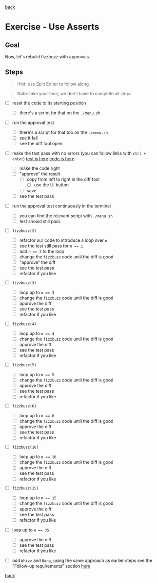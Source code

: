 [back](index.md)

# Exercise - Use Asserts

## Goal

Now, let's rebuild fizzbuzz with approvals.

## Steps

> Hint: use Split Editor to follow along

> Note: take your time, we don't have to complete all steps

-   [ ] reset the code to its starting position

    -   [ ] there's a script for that on the `./menu.sh`

-   [ ] run the approval test

    -   [ ] there's a script for that too on the `./menu.sh`
    -   [ ] see it fail
    -   [ ] see the diff tool open

-   [ ] make the test pass with no errors
        (you can follow links with `ctrl + enter`)
        [test is here](../typescript/fizzbuzz.approvaltest.ts)
        [code is here](../typescript/fizzbuzz.ts)

    -   [ ] make the code right
    -   [ ] "approve" the result
        -   [ ] copy from left to right in the diff tool
            -   [ ] use the UI button
        -   [ ] save
    -   [ ] see the test pass

-   [ ] run the approval test continuously in the terminal

    -   [ ] you can find the relevant script with `./menu.sh`
    -   [ ] test should still pass

-   [ ] `fizzbuzz(2)`

    -   [ ] refactor our code to introduce a loop over `n`
    -   [ ] see the test still pass for `n == 1`
    -   [ ] add `n == 2` to the loop
    -   [ ] change the `fizzbuzz` code until the diff is good
    -   [ ] "approve" the diff
    -   [ ] see the test pass
    -   [ ] refactor if you like

-   [ ] `fizzbuzz(3)`

    -   [ ] loop up to `n == 3`
    -   [ ] change the `fizzbuzz` code until the diff is good
    -   [ ] approve the diff
    -   [ ] see the test pass
    -   [ ] refactor if you like

-   [ ] `fizzbuzz(4)`

    -   [ ] loop up to `n == 4`
    -   [ ] change the `fizzbuzz` code until the diff is good
    -   [ ] approve the diff
    -   [ ] see the test pass
    -   [ ] refactor if you like

-   [ ] `fizzbuzz(5)`

    -   [ ] loop up to `n == 5`
    -   [ ] change the `fizzbuzz` code until the diff is good
    -   [ ] approve the diff
    -   [ ] see the test pass
    -   [ ] refactor if you like

-   [ ] `fizzbuzz(6)`

    -   [ ] loop up to `n == 6`
    -   [ ] change the `fizzbuzz` code until the diff is good
    -   [ ] approve the diff
    -   [ ] see the test pass
    -   [ ] refactor if you like

-   [ ] `fizzbuzz(10)`

    -   [ ] loop up to `n == 10`
    -   [ ] change the `fizzbuzz` code until the diff is good
    -   [ ] approve the diff
    -   [ ] see the test pass
    -   [ ] refactor if you like

-   [ ] `fizzbuzz(15)`

    -   [ ] loop up to `n == 15`
    -   [ ] change the `fizzbuzz` code until the diff is good
    -   [ ] approve the diff
    -   [ ] see the test pass
    -   [ ] refactor if you like

-   [ ] loop up to `n == 35`

    -   [ ] approve the diff
    -   [ ] see the test pass
    -   [ ] refactor if you like

-   [ ] add `Whizz` and `Bang`, using the same approach as earlier steps
        see the "Follow-up requirements" section [here](https://sammancoaching.org/kata_descriptions/fizzbuzz.html)

[back](index.md)
